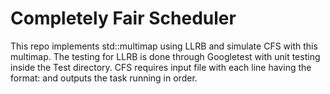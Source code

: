 # Completely Fair Scheduler

This repo implements std::multimap using LLRB and simulate CFS with this multimap. The testing for LLRB is done through Googletest with unit testing inside the Test directory. CFS requires input file with each line having the format: <name of running task> <start time> <end time> and outputs the task running in order.

